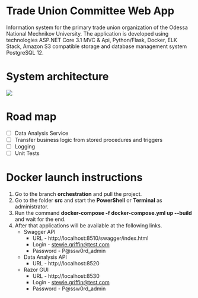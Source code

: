 # Trade Union Committee Web App
Information system for the primary trade union organization of the Odessa National Mechnikov University. The application is developed using technologies ASP.NET Core 3.1 MVC &amp; Api, Python/Flask, Docker, ELK Stack, Amazon S3 compatible storage and database management system PostgreSQL 12.

# System architecture
![](https://github.com/zavada-sergey/TradeUnionCommittee.Web.App/blob/master/blob/Architecture.png)

# Road map
- [ ] Data Analysis Service
- [ ] Transfer business logic from stored procedures and triggers
- [ ] Logging
- [ ] Unit Tests

# Docker launch instructions
1. Go to the branch **orchestration** and pull the project.
2. Go to the folder **src** and start the **PowerShell** or **Terminal** as administrator.
3. Run the command **docker-compose -f docker-compose.yml up --build** and wait for the end.
4. After that applications will be available at the following links.
    - Swagger API
        - URL - http://localhost:8510/swagger/index.html
        - Login - stewie.griffin@test.com
        - Password - P@ssw0rd_admin
    - Data Analysis API
        - URL - http://localhost:8520
     - Razor GUI
        - URL - http://localhost:8530
        - Login - stewie.griffin@test.com
        - Password - P@ssw0rd_admin
